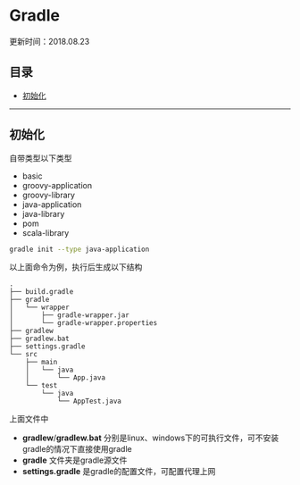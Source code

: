 # Gradle 
更新时间：2018.08.23

目录
---

<!-- TOC depthFrom:2 updateOnSave:true -->

- [初始化](#初始化)

<!-- /TOC -->

---


## 初始化

自带类型以下类型

* basic
* groovy-application
* groovy-library
* java-application
* java-library
* pom
* scala-library
  
```sh
gradle init --type java-application
```

以上面命令为例，执行后生成以下结构

```
.
├── build.gradle
├── gradle
│   └── wrapper
│       ├── gradle-wrapper.jar
│       └── gradle-wrapper.properties
├── gradlew
├── gradlew.bat
├── settings.gradle
└── src
    ├── main
    │   └── java
    │       └── App.java
    └── test
        └── java
            └── AppTest.java
```
上面文件中

* **gradlew**/**gradlew.bat** 分别是linux、windows下的可执行文件，可不安装gradle的情况下直接使用gradle
* **gradle** 文件夹是gradle源文件
* **settings.gradle** 是gradle的配置文件，可配置代理上网